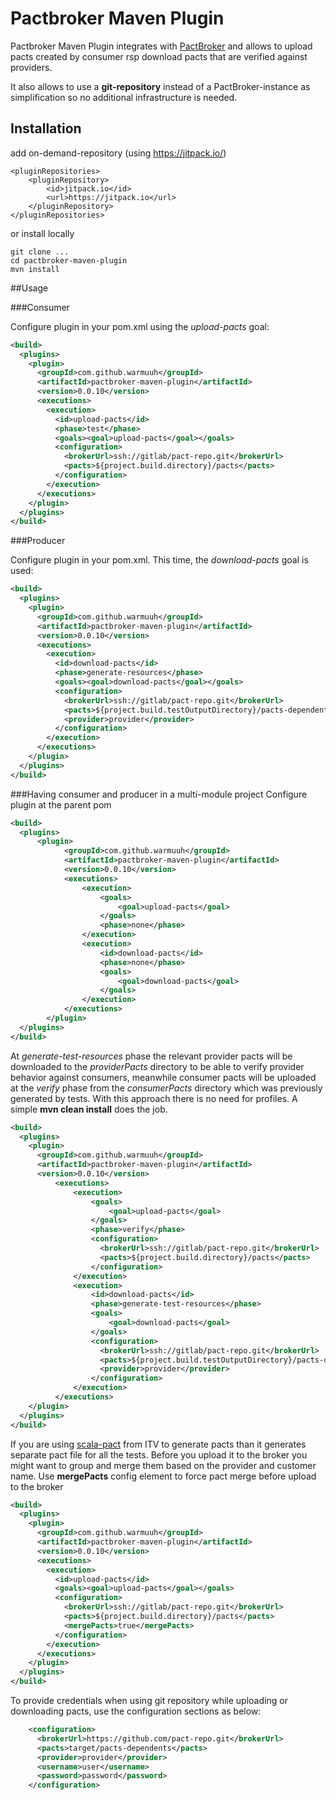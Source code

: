 Pactbroker Maven Plugin
==========

Pactbroker Maven Plugin integrates with [PactBroker](https://github.com/bethesque/pact_broker) and allows to
upload pacts created by consumer rsp download pacts that are verified against providers.

It also allows to use a **git-repository** instead of a PactBroker-instance as simplification so no additional infrastructure is needed.

Installation
-----
add on-demand-repository (using https://jitpack.io/)
```
<pluginRepositories>
	<pluginRepository>
		<id>jitpack.io</id>
		<url>https://jitpack.io</url>
	</pluginRepository>
</pluginRepositories>
```
or install locally
```
git clone ...
cd pactbroker-maven-plugin
mvn install
```

##Usage


###Consumer

Configure plugin in your pom.xml using the *upload-pacts* goal:

```xml
<build>
  <plugins>
    <plugin>
      <groupId>com.github.warmuuh</groupId>
      <artifactId>pactbroker-maven-plugin</artifactId>
      <version>0.0.10</version>
      <executions>
        <execution>
          <id>upload-pacts</id>
          <phase>test</phase>
          <goals><goal>upload-pacts</goal></goals>
          <configuration>
            <brokerUrl>ssh://gitlab/pact-repo.git</brokerUrl>
            <pacts>${project.build.directory}/pacts</pacts>
          </configuration>
        </execution>
      </executions>
    </plugin>
  </plugins>
</build>
```

###Producer

Configure plugin in your pom.xml. This time,
the *download-pacts* goal is used:

```xml
<build>
  <plugins>
    <plugin>
      <groupId>com.github.warmuuh</groupId>
      <artifactId>pactbroker-maven-plugin</artifactId>
      <version>0.0.10</version>
      <executions>
        <execution>
          <id>download-pacts</id>
          <phase>generate-resources</phase>
          <goals><goal>download-pacts</goal></goals>
          <configuration>
            <brokerUrl>ssh://gitlab/pact-repo.git</brokerUrl>
            <pacts>${project.build.testOutputDirectory}/pacts-dependents</pacts>
            <provider>provider</provider>
          </configuration>
        </execution>
      </executions>
    </plugin>
  </plugins>
</build>
```
###Having consumer and producer in a multi-module project
Configure plugin at the parent pom
```xml
<build>
  <plugins>
      <plugin>
            <groupId>com.github.warmuuh</groupId>
            <artifactId>pactbroker-maven-plugin</artifactId>
            <version>0.0.10</version>
            <executions>
                <execution>
                    <goals>
                        <goal>upload-pacts</goal>
                    </goals>
                    <phase>none</phase>
                </execution>
                <execution>
                    <id>download-pacts</id>
                    <phase>none</phase>
                    <goals>
                        <goal>download-pacts</goal>
                    </goals>
                </execution>
            </executions>
        </plugin>
  </plugins>
</build>
```

At *generate-test-resources* phase the relevant provider pacts will be downloaded to the *providerPacts* directory to be able to verify provider behavior against consumers, meanwhile consumer pacts will be uploaded at the *verify* phase from the *consumerPacts* directory which was previously generated by tests. With this approach there is no need for profiles. A simple **mvn clean install** does the job.
```xml
<build>
  <plugins>
    <plugin>
      <groupId>com.github.warmuuh</groupId>
      <artifactId>pactbroker-maven-plugin</artifactId>
      <version>0.0.10</version>
          <executions>
              <execution>
                  <goals>
                      <goal>upload-pacts</goal>
                  </goals>
                  <phase>verify</phase>
                  <configuration>
                    <brokerUrl>ssh://gitlab/pact-repo.git</brokerUrl>
                    <pacts>${project.build.directory}/pacts</pacts>
                  </configuration>
              </execution>
              <execution>
                  <id>download-pacts</id>
                  <phase>generate-test-resources</phase>
                  <goals>
                      <goal>download-pacts</goal>
                  </goals>
                  <configuration>
                    <brokerUrl>ssh://gitlab/pact-repo.git</brokerUrl>
                    <pacts>${project.build.testOutputDirectory}/pacts-dependents</pacts>
                    <provider>provider</provider>
                  </configuration>
              </execution>
          </executions>
    </plugin>
  </plugins>
</build>
```
If you are using [scala-pact](https://github.com/ITV/scala-pact) from ITV to generate pacts than it generates separate pact file for all the tests. Before you upload it to the broker you might want to group and merge them based on the provider and customer name. Use **mergePacts** config element to force pact merge before upload to the broker
```xml
<build>
  <plugins>
    <plugin>
      <groupId>com.github.warmuuh</groupId>
      <artifactId>pactbroker-maven-plugin</artifactId>
      <version>0.0.10</version>
      <executions>
        <execution>
          <id>upload-pacts</id>
          <goals><goal>upload-pacts</goal></goals>
          <configuration>
            <brokerUrl>ssh://gitlab/pact-repo.git</brokerUrl>
            <pacts>${project.build.directory}/pacts</pacts>
            <mergePacts>true</mergePacts>
          </configuration>
        </execution>
      </executions>
    </plugin>
  </plugins>
</build>
```
To provide credentials when using git repository while uploading
or downloading pacts, use the configuration sections as below:
```xml
    <configuration>
      <brokerUrl>https://github.com/pact-repo.git</brokerUrl>
      <pacts>target/pacts-dependents</pacts>
	  <provider>provider</provider>
      <username>user</username>
	  <password>password</password>
    </configuration>
```
